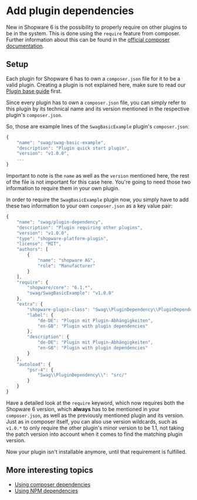 # Add plugin dependencies

New in Shopware 6 is the possibility to properly require on other plugins to be in the system. This is done using the `require` feature from composer. Further information about this can be found in the [official composer documentation](https://getcomposer.org/doc/04-schema.md#package-links).

## Setup

Each plugin for Shopware 6 has to own a `composer.json` file for it to be a valid plugin. Creating a plugin is not explained here, make sure to read our [Plugin base guide](../plugin-base-guide) first.

Since every plugin has to own a `composer.json` file, you can simply refer to this plugin by its technical name and its version mentioned in the respective plugin's `composer.json`.

So, those are example lines of the `SwagBasicExample` plugin's `composer.json`:

```javascript
{
    "name": "swag/swag-basic-example",
    "description": "Plugin quick start plugin",
    "version": "v1.0.0",
    ...
}
```

Important to note is the `name` as well as the `version` mentioned here, the rest of the file is not important for this case here. You're going to need those two information to require them in your own plugin.

In order to require the `SwagBasicExample` plugin now, you simply have to add these two information to your own `composer.json` as a key value pair:

<CodeBlock title="<plugin root>/composer.json">

```javascript
{
    "name": "swag/plugin-dependency",
    "description": "Plugin requiring other plugins",
    "version": "v1.0.0",
    "type": "shopware-platform-plugin",
    "license": "MIT",
    "authors": [
        {
            "name": "shopware AG",
            "role": "Manufacturer"
        }
    ],
    "require": {
        "shopware/core": "6.1.*",
        "swag/SwagBasicExample": "v1.0.0"
    },
    "extra": {
        "shopware-plugin-class": "Swag\\PluginDependency\\PluginDependency",
        "label": {
            "de-DE": "Plugin mit Plugin-Abhängigkeiten",
            "en-GB": "Plugin with plugin dependencies"
        },
        "description": {
            "de-DE": "Plugin mit Plugin-Abhängigkeiten",
            "en-GB": "Plugin with plugin dependencies"
        }
    },
    "autoload": {
        "psr-4": {
            "Swag\\PluginDependency\\": "src/"
        }
    }
}
```

</CodeBlock>

Have a detailed look at the `require` keyword, which now requires both the Shopware 6 version, which **always** has to be mentioned in your `composer.json`, as well as the previously mentioned plugin and its version. Just as in composer itself, you can also use version wildcards, such as `v1.0.*` to only require the other plugin's minor version to be 1.1, not taking the patch version into account when it comes to find the matching plugin version.

Now your plugin isn't installable anymore, until that requirement is fulfilled.

## More interesting topics

* [Using composer dependencies](using-composer-dependencies)
* [Using NPM dependencies](using-npm-dependencies)
